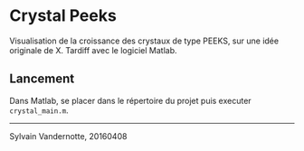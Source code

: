 # Crystal Peeks
Visualisation de la croissance des crystaux de type PEEKS, sur une idée 
originale de X. Tardiff avec le logiciel Matlab.

## Lancement

Dans Matlab, se placer dans le répertoire du projet puis executer `crystal_main.m`.

___
Sylvain Vandernotte, 20160408
